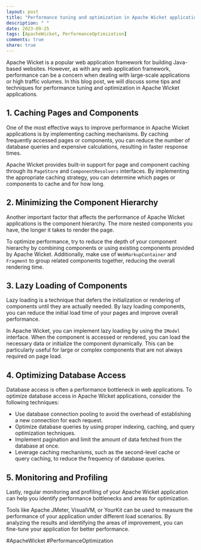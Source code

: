 ```yaml
---
layout: post
title: "Performance tuning and optimization in Apache Wicket applications"
description: " "
date: 2023-09-25
tags: [ApacheWicket, PerformanceOptimization]
comments: true
share: true
---
```


Apache Wicket is a popular web application framework for building Java-based websites. However, as with any web application framework, performance can be a concern when dealing with large-scale applications or high traffic volumes. In this blog post, we will discuss some tips and techniques for performance tuning and optimization in Apache Wicket applications.

## 1. Caching Pages and Components

One of the most effective ways to improve performance in Apache Wicket applications is by implementing caching mechanisms. By caching frequently accessed pages or components, you can reduce the number of database queries and expensive calculations, resulting in faster response times.

Apache Wicket provides built-in support for page and component caching through its `PageStore` and `ComponentResolvers` interfaces. By implementing the appropriate caching strategy, you can determine which pages or components to cache and for how long.

## 2. Minimizing the Component Hierarchy

Another important factor that affects the performance of Apache Wicket applications is the component hierarchy. The more nested components you have, the longer it takes to render the page.

To optimize performance, try to reduce the depth of your component hierarchy by combining components or using existing components provided by Apache Wicket. Additionally, make use of `WebMarkupContainer` and `Fragment` to group related components together, reducing the overall rendering time.

## 3. Lazy Loading of Components

Lazy loading is a technique that defers the initialization or rendering of components until they are actually needed. By lazy loading components, you can reduce the initial load time of your pages and improve overall performance.

In Apache Wicket, you can implement lazy loading by using the `IModel` interface. When the component is accessed or rendered, you can load the necessary data or initialize the component dynamically. This can be particularly useful for large or complex components that are not always required on page load.

## 4. Optimizing Database Access

Database access is often a performance bottleneck in web applications. To optimize database access in Apache Wicket applications, consider the following techniques:

- Use database connection pooling to avoid the overhead of establishing a new connection for each request.
- Optimize database queries by using proper indexing, caching, and query optimization techniques.
- Implement pagination and limit the amount of data fetched from the database at once.
- Leverage caching mechanisms, such as the second-level cache or query caching, to reduce the frequency of database queries.

## 5. Monitoring and Profiling

Lastly, regular monitoring and profiling of your Apache Wicket application can help you identify performance bottlenecks and areas for optimization.

Tools like Apache JMeter, VisualVM, or YourKit can be used to measure the performance of your application under different load scenarios. By analyzing the results and identifying the areas of improvement, you can fine-tune your application for better performance.

#ApacheWicket #PerformanceOptimization
